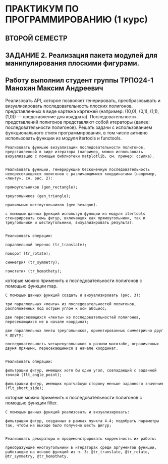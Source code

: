 # ПРАКТИКУМ ПО ПРОГРАММИРОВАНИЮ (1 курс)

## ВТОРОЙ СЕМЕСТР

## ЗАДАНИЕ 2. Реализация пакета модулей для манипулирования плоскими фигурами.

## Работу выполнил студент группы ТРПО24-1 Манохин Максим Андреевич



Реализовать API, которое позволяет генерировать, преобразовывать и визуализировать последовательность плоских полигонов, представленных в виде картежа картежей (например: ((0,0), (0,1), (1,1), (1,0)) — представление для квадрата). Последовательности представлений полигонов представляют собой итераторы (далее: последовательности полигонов). Решать задачи с использованием функционального стиля программирования, в том числе активно использовать функции из модуля itertools и functools.


    Реализовать функцию визуализации последовательности полигонов, представленной в виде итератора (например, можно использовать визуализацию с помощью библиотеки matplotlib, см. пример: ссылка).


    Реализовать функции, генерирующие бесконечную последовательность непересекающихся полигонов с различающимися координатами (например, «ленту», см. рис. 2):

    прямоугольников (gen_rectangle);

    треугольников (gen_triangle);

    правильных шестиугольников (gen_hexagon).

    с помощью данных функций используя функции из модуля itertools сгенерировать семь фигур, включающих как прямоугольники, так и треугольники и шестиугольники, визуализировать результат.


    Реализовать операции:

    параллельный перенос (tr_translate);

    поворот (tr_rotate);

    симметрия (tr_symmetry);

    гомотетия (tr_homothety);

которые можно применить к последовательности полигонов с помощью функции map.


    С помощью данных функций создать и визуализировать (рис. 3):

    три параллельных «ленты» из последовательностей полигонов, расположенных под острым углом к оси абсцисс;

    две пересекающихся «ленты» из последовательностей полигонов, пересекающихся не в начале координат;

    две параллельных ленты треугольников, ориентированных симметрично друг к другу;

    последовательность четырехугольников в разном масштабе, ограниченных двумя прямыми, пересекающимися в начале координат.


    Реализовать операции:

    фильтрации фигур, имеющих хотя бы один угол, совпадающий с заданной точкой (flt_angle_point);

    фильтрации фигур, имеющих кратчайшую сторону меньше заданного значения (flt_short_side);

которые можно применить к последовательности полигонов с помощью функции filter.


    С помощью данных функций реализовать и визуализировать:

    фильтрацию фигур, созданных в рамках пункта 4.4; подобрать параметры так, чтобы на выходе было получено шесть фигур;
    

    Реализовать декораторы и продемонстрировать корректность их работы:

    преобразующие многоугольники в итераторах среди аргументов функции, работающие на основе функций из п. 3: @tr_translate, @tr_rotate, @tr_symmetry, @tr_homothety.
